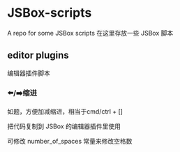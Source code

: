 # JSBox-scripts
A repo for some JSBox scripts
在这里存放一些 JSBox 脚本

## editor plugins
编辑器插件脚本
### ⬅️/➡️缩进
如题，方便加减缩进，相当于cmd/ctrl + []

把代码复制到 JSBox 的编辑器插件里使用

可修改 number_of_spaces 常量来修改空格数
